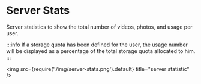 # Server Stats

Server statistics to show the total number of videos, photos, and usage per user.

:::info
If a storage quota has been defined for the user, the usage number will be displayed as a percentage of the total storage quota allocated to him.
:::

<img src={require('./img/server-stats.png').default} title="server statistic" />
